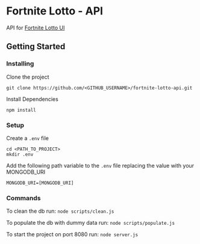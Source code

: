 # Fortnite Lotto - API

API for [Fortnite Lotto UI](https://github.com/stevenflin/fortnite-lotto)

## Getting Started

### Installing

Clone the project

```
git clone https://github.com/<GITHUB_USERNAME>/fortnite-lotto-api.git
```

Install Dependencies

```
npm install
```

### Setup

Create a ```.env``` file

```
cd <PATH_TO_PROJECT>
mkdir .env
```

Add the following path variable to the ```.env``` file replacing the value with your MONGODB_URI

```
MONGODB_URI=[MONGODB_URI]
```

### Commands

To clean the db run: 
```node scripts/clean.js```

To populate the db with dummy data run:
```node scripts/populate.js```

To start the project on port 8080 run:
```node server.js```